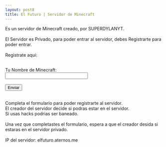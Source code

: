 ```yaml
---
layout: post8
title: El Futuro | Servidor de Minecraft
---
```

                        
                           
Es un servidor de Minecraft creado,
por SUPERDYLANYT.<br />
<br />
El Servidor es Privado, para poder entrar al servidor, debes Registrarte para poder entrar.<br />
<br />
Registrate aquí:<br />
<br />
<form action="https://formspree.io/xqkybgyy" enctype="multipart/form-data" id="contact_form" method="POST">
<div class="row">
<label class="required" for="name">Tu Nombre de Minecraft:</label><br />
<input class="input" id="name" name="name" size="30" type="text" value="" /><br />
<span class="error_message" id="name_validation"></span>
  </div>

<div class="g-recaptcha" data-sitekey="6LcPWfUZAAAAAMO0bfX6yvrHYr_Z2SA3ZConk5mJ"></div>
<br />

<input id="submit_button" type="submit" value="Enviar" />
</form>
<br />
Completa el formulario para poder registrarte al servidor.<br />
El creador del servidor decide si podras estar en el servidor.<br />
Si usas hacks podrias ser baneado.<br />
<div>
<br /></div>
Una vez que completastes el formulario, espera a que el creador desida si estaras en el servidor privado.<br />
<br />
IP del servidor: elfuturo.aternos.me<br />
<div>
<br /></div>




                       


                                 
                        

